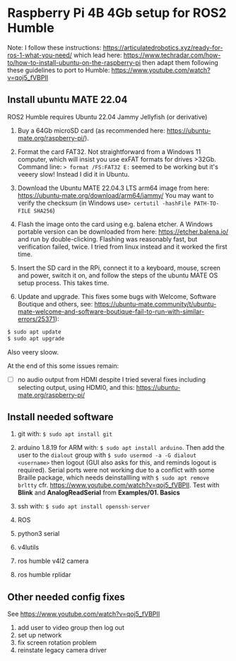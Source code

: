 # Raspberry Pi 4B 4Gb setup for ROS2 Humble

Note: I follow these instructions: https://articulatedrobotics.xyz/ready-for-ros-1-what-you-need/ which lead here: https://www.techradar.com/how-to/how-to-install-ubuntu-on-the-raspberry-pi then adapt them following these guidelines to port to Humble: https://www.youtube.com/watch?v=qoj5_fVBPII 

## Install ubuntu MATE 22.04 

ROS2 Humble requires Ubuntu 22.04 Jammy Jellyfish (or derivative)

1. Buy a 64Gb microSD card (as recommended here: https://ubuntu-mate.org/raspberry-pi/).

2. Format the card FAT32. Not straightforward from a Windows 11 computer, which will insist you use exFAT formats for drives >32Gb. Command line: `> format /FS:FAT32 E:` seemed to be working but it's veeery slow! Instead I did it in Ubuntu.

3. Download the Ubuntu MATE 22.04.3 LTS arm64 image from here: https://ubuntu-mate.org/download/arm64/jammy/ You may want to verify the checksum (in Windows use`> certutil -hashFile PATH-TO-FILE SHA256`)

4. Flash the image onto the card using e.g. balena etcher. A Windows portable version can be downloaded from here: https://etcher.balena.io/ and run by double-clicking. Flashing was reasonably fast, but verification failed, twice. I tried from linux instead and it worked the first time.

5. Insert the SD card in the RPi, connect it to a keyboard, mouse, screen and power, switch it on, and follow the steps of the ubuntu MATE OS setup process. This takes time.

6. Update and upgrade. This fixes some bugs with Welcome, Software Boutique and others, see: https://ubuntu-mate.community/t/ubuntu-mate-welcome-and-software-boutique-fail-to-run-with-similar-errors/25371):
```bash
$ sudo apt update
$ sudo apt upgrade
```
Also veery sloow.

At the end of this some issues remain:
- [ ] no audio output from HDMI despite I tried several fixes including selecting output, using HDMI0, and this: https://ubuntu-mate.org/raspberry-pi/ 

## Install needed software 

1. git with: `$ sudo apt install git`

2. arduino 1.8.19 for ARM with: `$ sudo apt install arduino`. Then add the user to the `dialout` group with `$ sudo usermod -a -G dialout <username>` then logout (GUI also asks for this, and reminds logout is required). Serial ports were not working due to a conflict with some Braille package, which needs deinstallling with `$ sudo apt remove brltty` cfr. https://www.youtube.com/watch?v=qoj5_fVBPII. Test with **Blink** and **AnalogReadSerial** from **Examples/01. Basics**

3. ssh with: `$ sudo apt install openssh-server`

4. ROS

5. python3 serial

6. v4lutils

7. ros humble v4l2 camera

8. ros humble rplidar 

## Other needed config fixes

See https://www.youtube.com/watch?v=qoj5_fVBPII

1. add user to video group then log out
2. set up network
3. fix screen rotation problem
4. reinstate legacy camera driver


